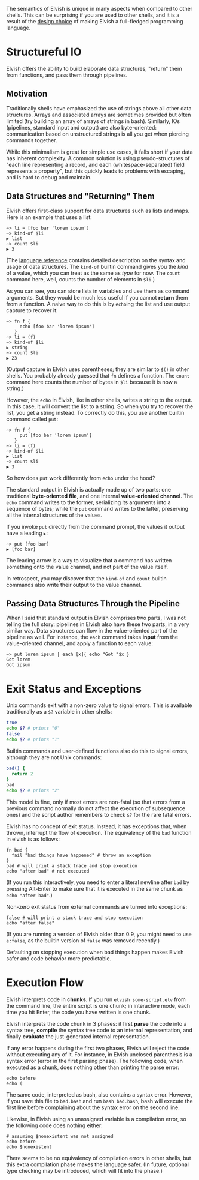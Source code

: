 <!-- toc -->

<div class="clear"></div>

The semantics of Elvish is unique in many aspects when compared to other
shells. This can be surprising if you are used to other shells, and it is a
result of the [design choice](/ref/philosophy.html) of making Elvish a
full-fledged programming language.

# Structureful IO

Elvish offers the ability to build elaborate data structures, "return" them
from functions, and pass them through pipelines.

## Motivation

Traditionally shells have emphasized the use of strings above all other data
structures. Arrays and associated arrays are sometimes provided but often
limited (try building an array of arrays of strings in bash). Similarly, IOs
(pipelines, standard input and output) are also byte-oriented: communication
based on unstructured strings is all you get when piercing commands together.

While this minimalism is great for simple use cases, it falls short if your
data has inherent complexity. A common solution is using pseudo-structures of
"each line representing a record, and each (whitespace-separated) field
represents a property", but this quickly leads to problems with escaping, and
is hard to debug and maintain.

## Data Structures and "Returning" Them

Elvish offers first-class support for data structures such as lists and maps. Here is an example that uses a list:

```elvish-transcript
~> li = [foo bar 'lorem ipsum']
~> kind-of $li
▶ list
~> count $li
▶ 3
```

(The [language reference](/ref/lang.html) contains detailed description on the
syntax and usage of data structures. The `kind-of` builtin command gives you
the *kind* of a value, which you can treat as the same as *type* for now. The
`count` command here, well, counts the number of elements in `$li`.)

As you can see, you can store lists in variables and use them as command
arguments. But they would be much less useful if you cannot **return** them
from a function. A naive way to do this is by `echo`ing the list and use output
capture to recover it:

```elvish-transcript
~> fn f {
     echo [foo bar 'lorem ipsum']
   }
~> li = (f)
~> kind-of $li
▶ string
~> count $li
▶ 23
```

(Output capture in Elvish uses parentheses; they are similar to `$()` in other
shells. You probably already guessed that `fn` defines a function. The `count`
command here counts the number of bytes in `$li` because it is now a string.)

However, the `echo` in Elvish, like in other shells, writes a string to the
output. In this case, it will convert the list to a string. So when you try to
recover the list, you get a string instead. To correctly do this, you use
another builtin command called `put`:

```elvish-transcript
~> fn f {
     put [foo bar 'lorem ipsum']
   }
~> li = (f)
~> kind-of $li
▶ list
~> count $li
▶ 3
```

So how does `put` work differently from `echo` under the hood?

The standard output in Elvish is actually made up of two parts: one traditional
**byte-oriented file**, and one internal **value-oriented channel**. The `echo`
command writes to the former, serializing its arguments into a sequence of
bytes; while the `put` command writes to the latter, preserving all the
internal structures of the values.

If you invoke `put` directly from the command prompt, the values it output have
a leading `▶`:

```elvish-transcript
~> put [foo bar]
▶ [foo bar]
```

The leading arrow is a way to visualize that a command has written something
onto the value channel, and not part of the value itself.

In retrospect, you may discover that the `kind-of` and `count` builtin commands
also write their output to the value channel.


## Passing Data Structures Through the Pipeline

When I said that standard output in Elvish comprises two parts, I was not
telling the full story: pipelines in Elvish also have these two parts, in a
very similar way. Data structures can flow in the value-oriented part of the
pipeline as well. For instance, the `each` command takes **input** from the
value-oriented channel, and apply a function to each value:

```elvish-transcript
~> put lorem ipsum | each [x]{ echo "Got "$x }
Got lorem
Got ipsum
```


# Exit Status and Exceptions

Unix commands exit with a non-zero value to signal errors. This is available
traditionally as a `$?` variable in other shells:

```bash
true
echo $? # prints "0"
false
echo $? # prints "1"
```

Builtin commands and user-defined functions also do this to signal errors,
although they are not Unix commands:

```bash
bad() {
  return 2
}
bad
echo $? # prints "2"
```

This model is fine, only if most errors are non-fatal (so that errors from a
previous command normally do not affect the execution of subsequence ones) and
the script author remembers to check `$?` for the rare fatal errors.

Elvish has no concept of exit status. Instead, it has exceptions that, when
thrown, interrupt the flow of execution. The equivalency of the `bad` function
in elvish is as follows:

```elvish
fn bad {
  fail "bad things have happened" # throw an exception
}
bad # will print a stack trace and stop execution
echo "after bad" # not executed
```

(If you run this interactively, you need to enter a literal newline after
`bad` by pressing <span class="key">Alt-Enter</span> to make sure that it is
executed in the same chunk as `echo "after bad"`.)

Non-zero exit status from external commands are turned into exceptions:

```elvish
false # will print a stack trace and stop execution
echo "after false"
```

(If you are running a version of Elvish older than 0.9, you might need to use
`e:false`, as the builtin version of `false` was removed recently.)

Defaulting on stopping execution when bad things happen makes Elvish safer and
code behavior more predictable.


# Execution Flow

Elvish interprets code in **chunks**. If you run `elvish some-script.elv` from
the command line, the entire script is one chunk; in interactive mode, each
time you hit Enter, the code you have written is one chunk.

Elvish interprets the code chunk in 3 phases: it first **parse** the code into
a syntax tree, **compile** the syntax tree code to an internal representation,
and finally **evaluate** the just-generated internal representation.

If any error happens during the first two phases, Elvish will reject the code
without executing any of it. For instance, in Elvish unclosed parenthesis is a
syntax error (error in the first parsing phase). The following code, when
executed as a chunk, does nothing other than printing the parse error:

```elvish-bad
echo before
echo (
```

The same code, interpreted as bash, also contains a syntax error. However, if
you save this file to `bad.bash` and run `bash bad.bash`, bash will execute the
first line before complaining about the syntax error on the second line.

Likewise, in Elvish using an unassigned variable is a compilation error, so the
following code does nothing either:

```elvish
# assuming $nonexistent was not assigned
echo before
echo $nonexistent
```

There seems to be no equivalency of compilation errors in other shells, but
this extra compilation phase makes the language safer. (In future, optional
type checking may be introduced, which will fit into the phase.)
